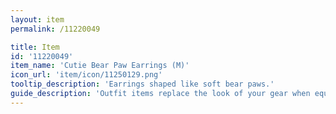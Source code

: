 ```yaml
---
layout: item
permalink: /11220049

title: Item
id: '11220049'
item_name: 'Cutie Bear Paw Earrings (M)'
icon_url: 'item/icon/11250129.png'
tooltip_description: 'Earrings shaped like soft bear paws.'
guide_description: 'Outfit items replace the look of your gear when equipped.'
---
```

